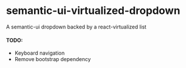 # semantic-ui-virtualized-dropdown
A semantic-ui dropdown backed by a react-virtualized list

#### TODO: 
* Keyboard navigation
* Remove bootstrap dependency
